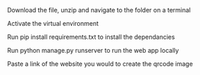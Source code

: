 Download the file, unzip and navigate to the folder on a terminal

Activate the virtual environment 

Run pip install requirements.txt to install the dependancies 

Run python manage.py runserver to run the web app locally 

Paste a link of the website you would to create the qrcode image
